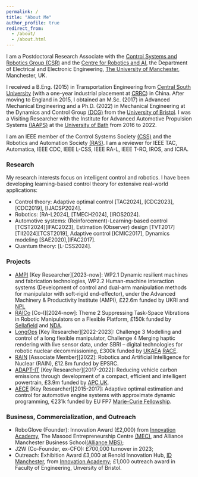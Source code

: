 ```yaml
---
permalink: /
title: "About Me"
author_profile: true
redirect_from: 
  - /about/
  - /about.html
---
```


I am a Postdoctoral Research Associate with the [Control Systems and Robotics Group (CSR)](https://uom-csrgroup.uk/) and the [Centre for Robotics and AI](https://www.robotics.manchester.ac.uk/), the Department of Electrical and Electronic Engineering, [The University of Manchester](https://www.manchester.ac.uk), Manchester, UK. 

I received a B.Eng. (2015) in Transportation Engineering from [Central South University](https://en.csu.edu.cn/) (with a one-year industrial placement at [CRRC](https://www.crrcgc.cc/en/)) in China. After moving to England in 2015, I obtained an M.Sc. (2017) in Advanced Mechanical Engineering and a Ph.D. (2022) in Mechanical Engineering at the Dynamics and Control Group [(DCG)](https://www.bristol.ac.uk/engineering/research/dynamicscontrol/) from the [University of Bristol](https://www.bristol.ac.uk/). I was a Visiting Researcher with the Institute for Advanced Automotive Propulsion Systems [(IAAPS)](https://iaaps.co.uk/) at the [University of Bath](https://www.bath.ac.uk/) from 2016 to 2022.

I am an IEEE member of the Control Systems Society [(CSS)](https://www.ieeecss.org/) and the Robotics and Automation Society [(RAS)](https://www.ieee-ras.org/). I am a reviewer for IEEE TAC, Automatica, IEEE CDC, IEEE L-CSS, IEEE RA-L, IEEE T-RO, IROS, and ICRA.

### Research

My research interests focus on intelligent control and robotics. I have been developing learning-based control theory for extensive real-world applications:
- Control theory: Adaptive optimal control [TAC2024], [CDC2023], [CDC2019], [IJACSP2024].
- Robotics: [RA-L2024], [TMECH2024], [IROS2024].
- Automotive systems: (Reinforcement)-Learning-based control [TCST2024][IFAC2023], Estimation (Observer) design [TVT2017][TII2024][TCST2019], Adaptive control [ICMIC2017], Dynamics modeling [SAE2020],[IFAC2017].
- Quantum theory: [L-CSS2024].


### Projects
- [AMPI](https://www.manchester.ac.uk/about/news/north-west-england-primed-to-become-advanced-manufacturing-hub-with-new-government-funding/) [Key Researcher][2023-now]: WP2.1 Dynamic resilient machines and fabrication technologies, WP2.2 Human-machine interaction systems (Development of control and dual-arm manipulation methods for manipulator with soft-rigid end-effector), under the Advanced Machinery & Productivity Institute (AMPI), £22.6m funded by UKRI and [NPL](https://www.npl.co.uk/)
- [RAICo](https://www.gov.uk/government/news/new-robotics-hub-opens-in-west-cumbria) [Co-I][2024-now]: Theme 2 Suppressing Task-Space Vibrations in Robotic Manipulators on a Flexible Platform, £150k funded by [Sellafield](https://www.gov.uk/government/organisations/sellafield-ltd) and [NDA](https://www.gov.uk/government/organisations/nuclear-decommissioning-authority).
- [LongOps](https://race.ukaea.uk/programmes/longops/) [Key Researcher][2022-2023]: Challenge 3 Modelling and control of a long flexible manipulator, Challenge 4 Merging haptic rendering with live sensor data, under SBRI – digital technologies for robotic nuclear decommissioning, £300k funded by [UKAEA](https://www.gov.uk/government/organisations/uk-atomic-energy-authority) [RACE](https://race.ukaea.uk/).
- [RAIN](https://rainhub.org.uk/) [Associate Member][2022]: Robotics and Artificial Intelligence for Nuclear (RAIN), £12.8m funded by EPSRC.
- [ADAPT-IT](https://www.apcuk.co.uk/impact/funded-projects/westfield-adapt/) [Key Researcher][2017-2022]: Reducing vehicle carbon emissions through development of a compact, efficient and intelligent powertrain, £3.9m funded by [APC UK](https://www.apcuk.co.uk/).
- [AECE](https://cordis.europa.eu/project/id/625531) [Key Researcher][2015-2017]: Adaptive optimal estimation and control for automotive engine systems with approximate dynamic programming, €231k funded by EU FP7 [Marie-Curie Fellowship](https://marie-sklodowska-curie-actions.ec.europa.eu/actions/postdoctoral-fellowships).

### Business, Commercialization, and Outreach
- RoboGlove (Founder): Innovation Award (£2,000) from [Innovation Academy](https://www.linkedin.com/in/uom-innovation-academy/?originalSubdomain=uk), The Masood Entrepreneurship Centre [(MEC)](https://www.entrepreneurship.manchester.ac.uk/), and Alliance Manchester Business School[(Alliance MBS)](https://www.alliancembs.manchester.ac.uk/);
- J2W (Co-Founder, ex-CFO): £700,000 turnover in 2023;
- Outreach: Exhibition Award £3,000 at Renold Innovation Hub, [ID Manchester](https://www.id-manchester.com/), from [Innovation Academy](https://www.linkedin.com/in/uom-innovation-academy/?originalSubdomain=uk); £1,000 outreach award in Faculty of Engineering, Unversity of Bristol.

